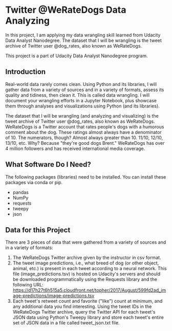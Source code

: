# Twitter @WeRateDogs Data Analyzing
In this project, I am applying my data wrangling skill learned from Udacity Data Analyst Nanodegree. The dataset that I will be wrangling is the tweet archive of Twitter user @dog_rates, also known as WeRateDogs.

This project is a part of Udacity Data Analyst Nanodegree program.

## Introduction
Real-world data rarely comes clean. Using Python and its libraries, I will gather data from a variety of sources and in a variety of formats, assess its quality and tidiness, then clean it. This is called data wrangling. I will document your wrangling efforts in a Jupyter Notebook, plus showcase them through analyses and visualizations using Python (and its libraries).

The dataset that I will be wrangling (and analyzing and visualizing) is the tweet archive of Twitter user @dog_rates, also known as WeRateDogs. WeRateDogs is a Twitter account that rates people's dogs with a humorous comment about the dog. These ratings almost always have a denominator of 10. The numerators, though? Almost always greater than 10. 11/10, 12/10, 13/10, etc. Why? Because "they're good dogs Brent." WeRateDogs has over 4 million followers and has received international media coverage.

## What Software Do I Need?
The following packages (libraries) need to be installed. You can install these packages via conda or pip.
- pandas
- NumPy
- requests
- tweepy
- json

## Data for this Project
There are 3 pieces of data that were gathered from a variety of sources and in a variety of formats:
1. The WeRateDogs Twitter archive given by the instructor in csv format.
2. The tweet image predictions, i.e., what breed of dog (or other object, animal, etc.) is present in each tweet according to a neural network. This file (image_predictions.tsv) is hosted on Udacity's servers and should be downloaded programmatically using the Requests library and the following URL: https://d17h27t6h515a5.cloudfront.net/topher/2017/August/599fd2ad_image-predictions/image-predictions.tsv
3. Each tweet's retweet count and favorite ("like") count at minimum, and any additional data you find interesting. Using the tweet IDs in the WeRateDogs Twitter archive, query the Twitter API for each tweet's JSON data using Python's Tweepy library and store each tweet's entire set of JSON data in a file called tweet_json.txt file.
